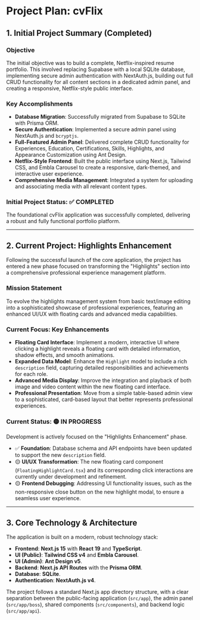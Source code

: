# Project Plan: cvFlix

## 1. Initial Project Summary (Completed)

### Objective
The initial objective was to build a complete, Netflix-inspired resume portfolio. This involved replacing Supabase with a local SQLite database, implementing secure admin authentication with NextAuth.js, building out full CRUD functionality for all content sections in a dedicated admin panel, and creating a responsive, Netflix-style public interface.

### Key Accomplishments
-   **Database Migration**: Successfully migrated from Supabase to SQLite with Prisma ORM.
-   **Secure Authentication**: Implemented a secure admin panel using NextAuth.js and `bcryptjs`.
-   **Full-Featured Admin Panel**: Delivered complete CRUD functionality for Experiences, Education, Certifications, Skills, Highlights, and Appearance Customization using Ant Design.
-   **Netflix-Style Frontend**: Built the public interface using Next.js, Tailwind CSS, and Embla Carousel to create a responsive, dark-themed, and interactive user experience.
-   **Comprehensive Media Management**: Integrated a system for uploading and associating media with all relevant content types.

### Initial Project Status: ✅ COMPLETED
The foundational cvFlix application was successfully completed, delivering a robust and fully functional portfolio platform.

---

## 2. Current Project: Highlights Enhancement

Following the successful launch of the core application, the project has entered a new phase focused on transforming the "Highlights" section into a comprehensive professional experience management platform.

### Mission Statement
To evolve the highlights management system from basic text/image editing into a sophisticated showcase of professional experiences, featuring an enhanced UI/UX with floating cards and advanced media capabilities.

### Current Focus: Key Enhancements
-   **Floating Card Interface**: Implement a modern, interactive UI where clicking a highlight reveals a floating card with detailed information, shadow effects, and smooth animations.
-   **Expanded Data Model**: Enhance the `Highlight` model to include a rich `description` field, capturing detailed responsibilities and achievements for each role.
-   **Advanced Media Display**: Improve the integration and playback of both image and video content within the new floating card interface.
-   **Professional Presentation**: Move from a simple table-based admin view to a sophisticated, card-based layout that better represents professional experiences.

### Current Status: 🟡 IN PROGRESS
Development is actively focused on the "Highlights Enhancement" phase.

-   ✅ **Foundation**: Database schema and API endpoints have been updated to support the new `description` field.
-   🟡 **UI/UX Transformation**: The new floating card component (`FloatingHighlightCard.tsx`) and its corresponding click interactions are currently under development and refinement.
-   🟡 **Frontend Debugging**: Addressing UI functionality issues, such as the non-responsive close button on the new highlight modal, to ensure a seamless user experience.

---

## 3. Core Technology & Architecture

The application is built on a modern, robust technology stack:

-   **Frontend**: **Next.js 15** with **React 19** and **TypeScript**.
-   **UI (Public)**: **Tailwind CSS v4** and **Embla Carousel**.
-   **UI (Admin)**: **Ant Design v5**.
-   **Backend**: **Next.js API Routes** with the **Prisma ORM**.
-   **Database**: **SQLite**.
-   **Authentication**: **NextAuth.js v4**.

The project follows a standard Next.js app directory structure, with a clear separation between the public-facing application (`src/app`), the admin panel (`src/app/boss`), shared components (`src/components`), and backend logic (`src/app/api`).